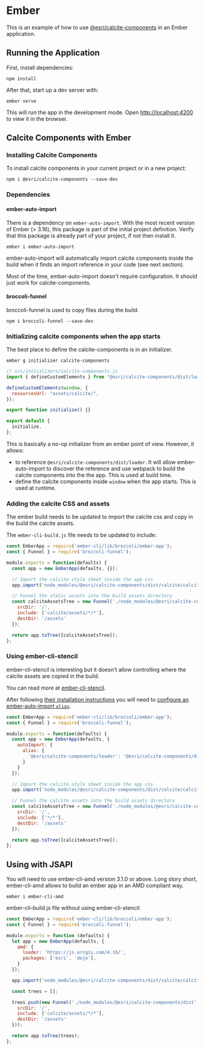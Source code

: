 # Ember

This is an example of how to use [@esri/calcite-components](https://github.com/Esri/calcite-components/) in an Ember application.

## Running the Application

First, install dependencies:

```
npm install
```

After that, start up a dev server with:

```
ember serve
```

This will run the app in the development mode. Open [http://localhost:4200](http://localhost:4200) to view it in the browser.

## Calcite Components with Ember

### Installing Calcite Components

To install calcite components in your current project or in a new project:

```
npm i @esri/calcite-components --save-dev
```

### Dependencies

#### ember-auto-import
There is a dependency on `ember-auto-import`. With the most recent version of Ember (> 3.16), this package is part of the initial project definition. Verify that this package is already part of your project, if not then install it.

```ember i ember-auto-import```

ember-auto-import will automatically import calcite components inside the build when it finds an import reference in your code (see next section).

Most of the time, ember-auto-import doesn't require configuration. It should just work for calcite-components.

#### broccoli-funnel
broccoli-funnel is used to copy files during the build.

```npm i broccoli-funnel --save-dev```

### Initializing calcite components when the app starts

The best place to define the calcite-components is in an initializer.

```ember g initializer calcite-components```

```js
// src/initializers/calcite-components.js
import { defineCustomElements } from "@esri/calcite-components/dist/loader";

defineCustomElements(window, {
  resourcesUrl: "assets/calcite/",
});

export function initialize() {}

export default {
  initialize,
};

```

This is basically a no-op initializer from an ember point of view. However, it allows:
- to reference `@esri/calcite-components/dist/loader`. It will allow  ember-auto-import to discover the reference and use webpack to build the calcite components into the the app. This is used at build time.
- define the calcite components inside `window` when the app starts. This is used at runtime.

### Adding the calcite CSS and assets

The ember build needs to be updated to import the calcite css and copy in the build the calcite assets.

The `ember-cli-build.js` file needs to be updated to include:

```js
const EmberApp = require('ember-cli/lib/broccoli/ember-app');
const { Funnel } = require('broccoli-funnel');

module.exports = function(defaults) {
  const app = new EmberApp(defaults, {});

  // Import the calcite style sheet inside the app css
  app.import('node_modules/@esri/calcite-components/dist/calcite/calcite.css');

  // Funnel the static assets into the build assets directory
  const calciteAssetsTree = new Funnel('./node_modules/@esri/calcite-components/dist', {
    srcDir: '/',
    include: ['calcite/assets/*/*'],
    destDir: '/assets'
  });

  return app.toTree([calciteAssetsTree]);
};
```

### Using ember-cli-stencil

ember-cli-stencil is interesting but it doesn't allow controlling where the calcite assets are copied in the build.

You can read more at [ember-cli-stencil](https://github.com/alexlafroscia/ember-cli-stencil).

After following [their installation instructions](https://github.com/alexlafroscia/ember-cli-stencil#installation) you will need to [configure an ember-auto-import `alias`](https://github.com/ef4/ember-auto-import#customizing-build-behavior).

```js
const EmberApp = require('ember-cli/lib/broccoli/ember-app');
const { Funnel } = require('broccoli-funnel');

module.exports = function(defaults) {
  const app = new EmberApp(defaults, {
    autoImport: {
      alias: {
        '@esri/calcite-components/loader': '@esri/calcite-components/dist/loader/index.mjs'
      }
    }
  });

  // Import the calcite style sheet inside the app css
  app.import('node_modules/@esri/calcite-components/dist/calcite/calcite.css');

  // Funnel the calcite assets into the build assets directory
  const calciteAssetsTree = new Funnel('./node_modules/@esri/calcite-components/dist/calcite/assets', {
    srcDir: '/',
    include: ['*/*'],
    destDir: '/assets'
  });

  return app.toTree([calciteAssetsTree]);
};
```

## Using with JSAPI

You will need to use ember-cli-amd version 3.1.0 or above.
Long story short, ember-cli-amd allows to build an ember app in an AMD compliant way.

```ember i ember-cli-amd```

ember-cli-build.js file without using ember-cli-stencil:

```js
const EmberApp = require('ember-cli/lib/broccoli/ember-app');
const { Funnel } = require('broccoli-funnel');

module.exports = function (defaults) {
  let app = new EmberApp(defaults, {
    amd: {
      loader: 'https://js.arcgis.com/4.16/',
      packages: ['esri', 'dojo'],
    }
  });

  app.import('node_modules/@esri/calcite-components/dist/calcite/calcite.css');

  const trees = [];

  trees.push(new Funnel('./node_modules/@esri/calcite-components/dist', {
    srcDir: '/',
    include: ['calcite/assets/*/*'],
    destDir: '/assets'
  }));

  return app.toTree(trees);
};
```
